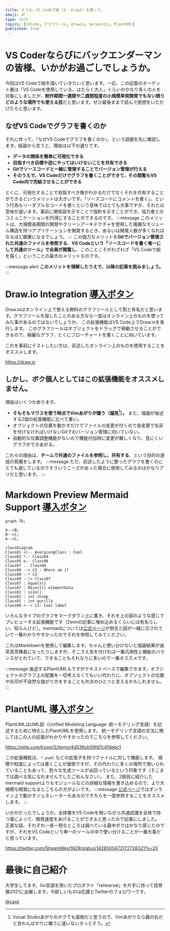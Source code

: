 ```yaml
---
title: そうだ、VS Codeで絵（え：Graph）を書こう。
emoji: 🖍️
type: tech
topics: [VSCode, グラフツール, drawio, mermaidjs, PlantUML]
published: true
---
```


# VS Coderならびにバックエンダーマンの皆様、いかがお過ごしでしょうか。
今回はVS Codeで絵を描いていきたいと思います。一応、この記事のターゲット層は「VS Codeを使用している、はたらく大人」くらいのかなり多くの人を対象にしましたが、**制作期間一週間や二週間程度の小規模単発開発でもない限りどのような場所でも使える技**だと思います。ぜひ最後ままで読んで感想をいただけたらと思います。

## なぜVS Codeでグラフを書くのか
それに伴って、「なぜVS Codeでグラフを書くのか」、という話題を先に確認します。結論から言うと、理由は以下の通りです。

- **データの関係を簡単に可視化できる**
- **目指すべき目標や逆にやってはいけないことを共有できる**
- **Gitでソースコードと一緒に管理することでバージョン管理が行える**
- **そのうえで、VS Codeだけでグラフを書くことができて、その閲覧もVS Code内で完結させることができる**

とくに、可視化することで目指すべき像がわかるだけでなくそれを共有することができるというメリットは大きいです。「ソースコードにコメントを書く」、という行為もリーダブルなコードを書くという意味ではとても大事ですが、それとは意味が違います。事前に関係図を示すことで指針を示すことができ、協力者とのコミュニケーションを円滑にすることができるのです。
:::message
このメリットは、大規模長期間の開発やクリーンアーキテクチャを使用した複雑なモジュール構造を持つアプリケーションを開発するとき、あるいは開発人数が多くなればなるほど顕著になるでしょう。
:::
この強力なメリットを**Gitでバージョン管理された共通のファイルを参照する**、**VS Codeという「ソースコードを書く唯一にして共通のツール」で全員が閲覧し**、このことこそがわざわざ「VS Codeで絵を描く」ということの最大のメリットなのです。

:::message alert
**このメリットを理解したうえで、以降の記事を読みましょう。**
:::

# Draw.io Integration [導入ボタン](vscode:extension/hediet.vscode-drawio)
Draw.ioはオンライン上で使える無料のグラフツールとして割と有名だと思います。グラフツールを探したことのある方なら一度はオンライン上のものを使ってみた事があるのではないでしょうか。
この拡張機能はVS Code上でDraw.ioを実行します。
このグラフツールはオブジェクトをドラッグで移動させることができるので、綺麗なグラフ、とくにフローチャートを書くことに向いています。

これを事前にテストしたい方は、前述したオンライン上のものを使用することをオススメします。

https://draw.io

## しかし、ボク個人としてはこの拡張機能をオススメしません。
理由はいくつかあります。

- **そもそもマウスを使う時点でVimあがりが嫌う（偏見[^1]）。** また、描画が後述する2個の拡張機能に比べて重い。
- オブジェクトの位置を動かすだけでファイルの変更が付くので各変更で名前を付けなければいけないGitでのバージョン管理に向いていない。
- 自動的な位置調整機能がないので機能付加時に変更が難しくなり、見にくいグラフができあがる。

[^1]: Visual Studioあがりのボクでも面倒だと思うので、Vimあがりなら親の仇だと言わんばかりに嫌うに違いないきっとそう。

これらの理由は、**チームで共通のファイルを参照し、共有する**、という目的の達成の邪魔をします。
:::message
ただ、前述したように整ったグラフを書くのにとても適しているのでそういうニーズがあった場合に使用してみるのはかなりアリだと思います。
:::

# Markdown Preview Mermaid Support [導入ボタン](vscode:extension/bierner.markdown-mermaid)
```mermaid
graph TD;

A-->B;
B-->C;
A-->C;
```
```mermaid
classDiagram
Class01 <|-- AveryLongClass : Cool
Class03 *-- Class04
Class05 o-- Class06
Class07 .. Class08
Class09 --> C2 : Where am i?
Class09 --* C3
Class09 --|> Class07
Class07 : equals()
Class07 : Object[] elementData
Class01 : size()
Class01 : int chimp
Class01 : int gorilla
Class08 <--> C2: Cool label
```
いろんなタイプのグラフをマークダウン上に書き、それを上の図のような感じでプレビューする拡張機能です（Zennの記事に埋め込めるくらいには有名らしい、知らんけど）。mermaidについては[公式ページ](http://mermaid-js.github.io/mermaid/#/)が例文と図が一緒に示されていて一番わかりやすかったのでそれを参照してみてください。

これはMarkdownを使用して編集します。ちゃんと使い分けないと描画結果が滅茶苦茶横長になったりしますが、そこさえ気を付ければ一番汎用性と機能のバランスがとれていて、できることもそれなりに多いので一番オススメです。

:::message
後述するPlantUMLもですがテキストベースで編集できます。オブジェクトのグラフ上の配置を一切考えなくてもいい代わりに、オブジェクトの位置や矢印が不自然な曲がり方をすることも欠点のひとつと言えるかもしれません。
:::

# PlantUML [導入ボタン](vscode:extension/jebbs.plantuml)
PlantUMLはUML図（Unified Modeling Language: 統一モデリング言語）を記述するために特化したPlantUMLを使用します。
統一モデリング言語の文法に関してはこの人の記事がわかりやすかったのでこちらを参照してください。

https://qiita.com/kyonc5/items/4d536cb59fd7c41debc1

この拡張機能は、`*.puml` などの拡張子を持つファイルに対して機能します。
規模や粒度によっては書くことが面倒ですが、その代わりに多くの場所で用いられていることもあって、色々な生成ツールが出回っているという印象です（そこまでは調べる気になれませんでしたごめんなさい）。
また、2個目に紹介したmermaid supportよりもモジュールなどの詳細な情報を書き込めるので、より大規模な開発になるとこちらの方がよいです。
:::message
[公式ページ](https://plantuml.com/ja/)ではオンライン上で動かすジェネレーターもあるのでそちらを一度参照することをオススメします。
:::

いかがだったでしょうか。全体像をVS Codeを用いながら共通認識を全体で持つ事によって、開発速度をあげることができると思ったので記事にしました。
正直な話、それぞれ一長一短なところは調べている最中ボクはかなり感じたのですが、それをVS Codeという単一のツールの中で使い分けることが一番大事だと思っています。

https://twitter.com/StreamWest1629/status/1428500472172728321?s=20

# 最後に自己紹介
大学生してます。Go言語を用いたプロダクト「rehearsal」を片手に持って技育展2021に出展します。今欲しいものは応援とTwitterのフォロワーです。

@[card](https://twitter.com/streamwest1629)
